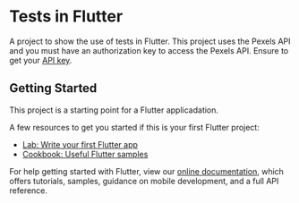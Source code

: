 # Tests in Flutter

A project to show the use of tests in Flutter. This project uses the Pexels API and you must have an authorization key to access the Pexels API. Ensure to get your [API key](https://www.pexels.com/api/documentation/).

## Getting Started

This project is a starting point for a Flutter applicadation.

A few resources to get you started if this is your first Flutter project:

- [Lab: Write your first Flutter app](https://flutter.dev/docs/get-started/codelab)
- [Cookbook: Useful Flutter samples](https://flutter.dev/docs/cookbook)

For help getting started with Flutter, view our
[online documentation](https://flutter.dev/docs), which offers tutorials,
samples, guidance on mobile development, and a full API reference.

